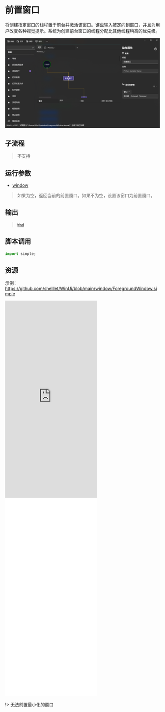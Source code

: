 # 前置窗口 
将创建指定窗口的线程置于前台并激活该窗口。键盘输入被定向到窗口，并且为用户改变各种视觉提示。系统为创建前台窗口的线程分配比其他线程稍高的优先级。

![ForegroundWindow](./images/05.png ':size=90%')

## 子流程
> 不支持


## 运行参数

* [window](./types/Wnd.md)
> 如果为空，返回当前的前置窗口。如果不为空，设置该窗口为前置窗口。

## 输出

> [`Wnd`](./types/Wnd.md)    


## 脚本调用

```python
import simple;

```

## 资源

示例：https://github.com/shelllet/WinUi/blob/main/window/ForegroundWindow.simple

<iframe type="text/html" height="640px" src="https://www.youtube.com/embed/zhsbenmmuwM" frameborder="0"></iframe>

<iframe src="//player.bilibili.com/player.html?bvid=BV1sF411D7Sh&page=1&autoplay=0" height='640px' scrolling="no" border="0" frameborder="no" framespacing="0" allowfullscreen="true"></iframe>

!> 无法前置最小化的窗口